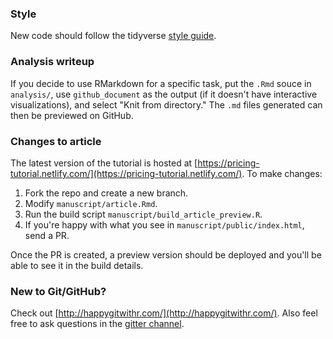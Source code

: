 ### Style

New code should follow the tidyverse [style guide](http://style.tidyverse.org).

### Analysis writeup

If you decide to use RMarkdown for a specific task, put the `.Rmd` souce in `analysis/`, use `github_document` as the output (if it doesn't have interactive visualizations), and select  "Knit from directory." The `.md` files generated can then be previewed on GitHub.

### Changes to article

The latest version of the tutorial is hosted at [https://pricing-tutorial.netlify.com/](https://pricing-tutorial.netlify.com/). To make changes:

1. Fork the repo and create a new branch.
2. Modify `manuscript/article.Rmd`.
3. Run the build script `manuscript/build_article_preview.R`.
4. If you're happy with what you see in `manuscript/public/index.html`, send a PR.

Once the PR is created, a preview version should be deployed and you'll be able to see it in the build details.

### New to Git/GitHub?

Check out [http://happygitwithr.com/](http://happygitwithr.com/). Also feel free to ask questions in the [gitter channel](https://gitter.im/kasa-official/pc-pricing-tutorial).